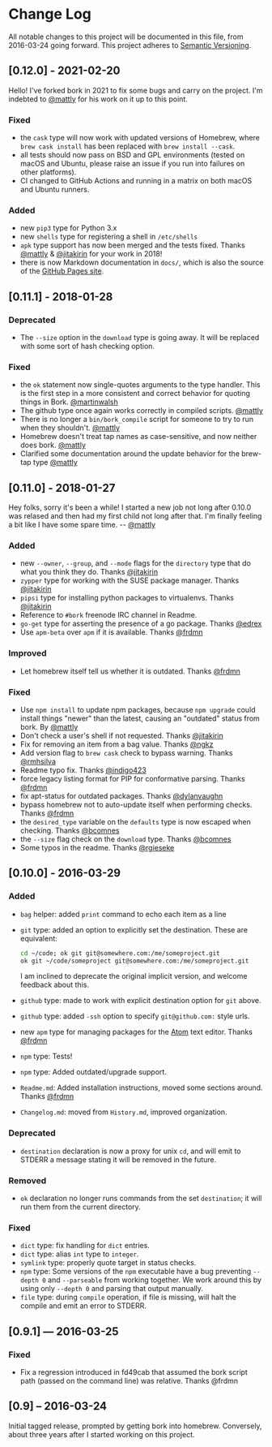 # Change Log
All notable changes to this project will be documented in this file, from 2016-03-24 going forward. This project adheres to [Semantic Versioning](http://semver.org/).

## [0.12.0] - 2021-02-20

Hello! I've forked bork in 2021 to fix some bugs and carry on the project. I'm indebted to [@mattly][] for his work on it up to this point.

### Fixed
- the `cask` type will now work with updated versions of Homebrew, where `brew cask install` has been replaced with `brew install --cask`.
- all tests should now pass on BSD and GPL environments (tested on macOS and Ubuntu, please raise an issue if you run into failures on other platforms).
- CI changed to GitHub Actions and running in a matrix on both macOS and Ubuntu runners.

### Added
- new `pip3` type for Python 3.x
- new `shells` type for registering a shell in `/etc/shells`
- `apk` type support has now been merged and the tests fixed. Thanks [@mattly][] & [@jitakirin][] for your work in 2018!
- there is now Markdown documentation in `docs/`, which is also the source of the [GitHub Pages site](https://skylarmacdonald.github.io/bork).

## [0.11.1] - 2018-01-28

### Deprecated
- The `--size` option in the `download` type is going away. It will be replaced with some sort of hash checking option.

### Fixed
- the `ok` statement now single-quotes arguments to the type handler. This is the first step in a more consistent and correct behavior for quoting things in Bork. [@martinwalsh]
- The github type once again works correctly in compiled scripts. [@mattly][]
- There is no longer a `bin/bork_compile` script for someone to try to run when they shouldn't. [@mattly][]
- Homebrew doesn't treat tap names as case-sensitive, and now neither does bork. [@mattly][]
- Clarified some documentation around the update behavior for the brew-tap type [@mattly][]

## [0.11.0] - 2018-01-27

Hey folks, sorry it's been a while! I started a new job not long after 0.10.0 was relased and then had my first child not long after that. I'm finally feeling a bit like I have some spare time. -- [@mattly][]

### Added
- new `--owner`, `--group`, and `--mode` flags for the `directory` type that do what you think they do. Thanks [@jitakirin][]
- `zypper` type for working with the SUSE package manager. Thanks [@jitakirin][]
- `pipsi` type for installing python packages to virtualenvs. Thanks [@jitakirin][]
- Reference to `#bork` freenode IRC channel in Readme.
- `go-get` type for asserting the presence of a go package. Thanks [@edrex][]
- Use `apm-beta` over `apm` if it is available. Thanks [@frdmn][]

### Improved
- Let homebrew itself tell us whether it is outdated. Thanks [@frdmn][]

### Fixed
- Use `npm install` to update npm packages, because `npm upgrade` could install things "newer" than the latest, causing an "outdated" status from bork. By [@mattly][]
- Don't check a user's shell if not requested. Thanks [@jitakirin][]
- Fix for removing an item from a bag value. Thanks [@ngkz][]
- Add version flag to `brew cask` check to bypass warning. Thanks [@rmhsilva][]
- Readme typo fix. Thanks [@indigo423][]
- force legacy listing format for PIP for conformative parsing. Thanks [@frdmn][]
- fix apt-status for outdated packages. Thanks [@dylanvaughn][]
- bypass homebrew not to auto-update itself when performing checks. Thanks [@frdmn][]
- the `desired_type` variable on the `defaults` type is now escaped when checking. Thanks [@bcomnes][]
- the `--size` flag check on the `download` type. Thanks [@bcomnes][]
- Some typos in the readme. Thanks [@rgieseke][]

## [0.10.0] - 2016-03-29

### Added

- `bag` helper: added `print` command to echo each item as a line
- `git` type: added an option to explicitly set the destination. These are equivalent:

    ```bash
    cd ~/code; ok git git@somewhere.com:/me/someproject.git
    ok git ~/code/someproject git@somewhere.com:/me/someproject.git
    ```

    I am inclined to deprecate the original implicit version, and welcome feedback about this.

- `github` type: made to work with explicit destination option for `git` above.
- `github` type: added `-ssh` option to specify `git@github.com:` style urls.
- new `apm` type for managing packages for the [Atom](https://atom.io) text editor. Thanks [@frdmn][]
- `npm` type: Tests!
- `npm` type: Added outdated/upgrade support.
- `Readme.md`: Added installation instructions, moved some sections around. Thanks [@frdmn][]
- `Changelog.md`: moved from `History.md`, improved organization.

### Deprecated

- `destination` declaration is now a proxy for unix `cd`, and will emit to STDERR a message stating it will be removed in the future.

### Removed

- `ok` declaration no longer runs commands from the set `destination`; it will run them from the current directory.

### Fixed

- `dict` type: fix handling for `dict` entries.
- `dict` type: alias `int` type to `integer`.
- `symlink` type: properly quote target in status checks.
- `npm` type: Some versions of the `npm` executable have a bug preventing `--depth 0` and `--parseable` from working together. We work around this by using only `--depth 0` and parsing that output manually.
- `file` type: during `compile` operation, if file is missing, will halt the compile and emit an error to STDERR.

## [0.9.1] — 2016-03-25

### Fixed

- Fix a regression introduced in fd49cab that assumed the bork script path (passed on the command line) was relative. Thanks @frdmn

## [0.9] – 2016-03-24

Initial tagged release, prompted by getting bork into homebrew. Conversely, about three years after I started working on this project.

[@bcomnes]: https://github.com/bcomnes
[@dylanvaughn]: https://github.com/dylanvaughn
[@edrex]: https://github.com/edrex
[@frdmn]: https://github.com/frdmn
[@indigo423]: https://github.com/indigo423
[@jitakirin]: https://github.com/jitakirin
[@martinwalsh]: https://github.com/martinwalsh
[@mattly]: https://github.com/mattly
[@ngkz]: https://github.com/ngkz
[@rgieseke]: https://github.com/rgieseke
[@rmhsilva]: https://github.com/rmhsilva
